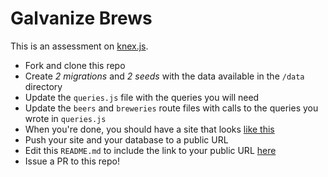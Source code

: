 # Galvanize Brews

This is an assessment on [knex.js](http://knexjs.org/).

* Fork and clone this repo
* Create *2 migrations* and *2 seeds* with the data available in the `/data` directory
* Update the `queries.js` file with the queries you will need
* Update the `beers` and `breweries` route files with calls to the queries you wrote in `queries.js`
* When you're done, you should have a site that looks [like this](http://galvanize-brews.herokuapp.com/)
* Push your site and your database to a public URL
* Edit this `README.md` to include the link to your public URL [here](http://galvanize-brews.herokuapp.com/)
* Issue a PR to this repo!
